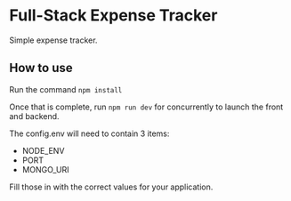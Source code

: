 # Full-Stack Expense Tracker

Simple expense tracker.

## How to use

Run the command `npm install`

Once that is complete, run `npm run dev` for concurrently to launch the front and backend.

The config.env will need to contain 3 items:

<ul>
<li>NODE_ENV</li> 
<li>PORT</li>
<li>MONGO_URI</li> 
</ul>

Fill those in with the correct values for your application.
